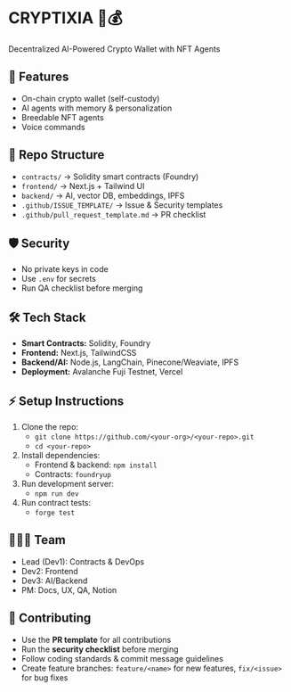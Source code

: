 # CRYPTIXIA 🧠💰
Decentralized AI-Powered Crypto Wallet with NFT Agents

## 🚀 Features
- On-chain crypto wallet (self-custody)
- AI agents with memory & personalization
- Breedable NFT agents
- Voice commands

## 📂 Repo Structure
- `contracts/` → Solidity smart contracts (Foundry)
- `frontend/` → Next.js + Tailwind UI
- `backend/` → AI, vector DB, embeddings, IPFS
- `.github/ISSUE_TEMPLATE/` → Issue & Security templates
- `.github/pull_request_template.md` → PR checklist

## 🛡 Security
- No private keys in code
- Use `.env` for secrets
- Run QA checklist before merging
  
## 🛠 Tech Stack
- **Smart Contracts:** Solidity, Foundry  
- **Frontend:** Next.js, TailwindCSS  
- **Backend/AI:** Node.js, LangChain, Pinecone/Weaviate, IPFS  
- **Deployment:** Avalanche Fuji Testnet, Vercel

  
## ⚡ Setup Instructions

1. Clone the repo:
   - `git clone https://github.com/<your-org>/<your-repo>.git`
   - `cd <your-repo>`
2. Install dependencies:
   - Frontend & backend: `npm install`
   - Contracts: `foundryup`
3. Run development server:
   - `npm run dev`
4. Run contract tests:
   - `forge test`

  
## 🧑‍🤝‍🧑 Team
- Lead (Dev1): Contracts & DevOps
- Dev2: Frontend
- Dev3: AI/Backend
- PM: Docs, UX, QA, Notion

## 🤝 Contributing
- Use the **PR template** for all contributions  
- Run the **security checklist** before merging  
- Follow coding standards & commit message guidelines  
- Create feature branches: `feature/<name>` for new features, `fix/<issue>` for bug fixes  
